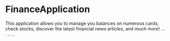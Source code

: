 # FinanceApplication
This application allows you to manage you balances on numerous cards, check stocks, discover the latest financial news articles, and much more!
...
.
..
..
